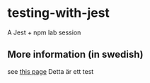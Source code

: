 # testing-with-jest
A Jest + npm lab session

## More information (in swedish)
see [this page](https://mau.se/sok-utbildning)
Detta är ett test
